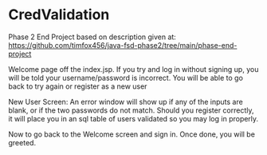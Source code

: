 # CredValidation
Phase 2 End Project
based on description given at:
https://github.com/timfox456/java-fsd-phase2/tree/main/phase-end-project

Welcome page off the index.jsp.
If you try and log in without signing up,
you will be told your username/password is incorrect.
You will be able to go back to try again or register as a new user
 

New User Screen: 
An error window will show up if any of the inputs are blank, or if the two passwords do not match.
Should you register correctly, it will place you in an sql table of users validated so you may log in properly.
 

Now to go back to the Welcome screen and sign in. Once done, you will be greeted.
 
 
